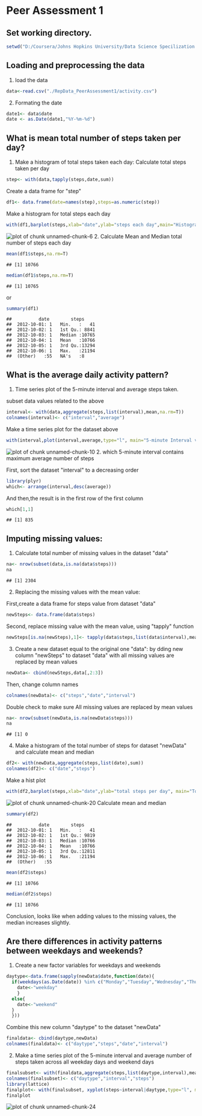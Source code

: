 Peer Assessment 1
===================

## Set working directory.


```r
setwd("D:/Coursera/Johns Hopkins University/Data Science Specilization Certificate/5. Reproducible Research/Project 1")
```
## Loading and preprocessing the data

1. load the data 

```r
data<-read.csv("./RepData_PeerAssessment1/activity.csv")
```
2. Formating the date

```r
date1<- data$date
date <- as.Date(date1,"%Y-%m-%d")
```
## What is mean total number of steps taken per day?

1. Make a histogram of total steps taken each day:
Calculate total steps taken per day

```r
step<- with(data,tapply(steps,date,sum))
```
Create a data frame for "step"

```r
df1<- data.frame(date=names(step),steps=as.numeric(step))
```
Make a histogram for total steps each day

```r
with(df1,barplot(steps,xlab="date",ylab="steps each day",main="Histogram of Total Steps per Day"))
```

![plot of chunk unnamed-chunk-6](figure/unnamed-chunk-6.png) 
2. Calculate Mean and Median total number of steps each day

```r
mean(df1$steps,na.rm=T)
```

```
## [1] 10766
```

```r
median(df1$steps,na.rm=T)
```

```
## [1] 10765
```
or 

```r
summary(df1)
```

```
##          date        steps      
##  2012-10-01: 1   Min.   :   41  
##  2012-10-02: 1   1st Qu.: 8841  
##  2012-10-03: 1   Median :10765  
##  2012-10-04: 1   Mean   :10766  
##  2012-10-05: 1   3rd Qu.:13294  
##  2012-10-06: 1   Max.   :21194  
##  (Other)   :55   NA's   :8
```

## What is the average daily activity pattern?

1. Time series plot of the 5-minute interval and average steps taken.

subset data values related to the above

```r
interval<- with(data,aggregate(steps,list(interval),mean,na.rm=T))
colnames(interval)<- c("interval","average")
```
Make a time series plot for the dataset above

```r
with(interval,plot(interval,average,type="l", main="5-minute Interval vs Average Steps Per Day"))
```

![plot of chunk unnamed-chunk-10](figure/unnamed-chunk-10.png) 
2. which 5-minute interval contains maximum average number of steps

First, sort the dataset "interval" to a decreasing order

```r
library(plyr)
which<- arrange(interval,desc(average))
```
And then,the result is in the first row of the first column

```r
which[1,1]
```

```
## [1] 835
```
## Imputing missing values:

1. Calculate total number of missing values in the dataset "data"

```r
na<- nrow(subset(data,is.na(data$steps)))
na
```

```
## [1] 2304
```

2. Replacing the missing values with the mean value:

First,create a data frame for steps value from dataset "data"

```r
newSteps<- data.frame(data$steps)
```
Second, replace missing value with the mean value, using "tapply" function

```r
newSteps[is.na(newSteps),1]<- tapply(data$steps,list(data$interval),mean,na.rm=T)
```
3. Create a new dataset equal to the original one "data": by dding new column "newSteps" to dataset "data" with all missing values are replaced by mean values

```r
newData<- cbind(newSteps,data[,2:3])
```
Then, change column names

```r
colnames(newData)<- c("steps","date","interval")
```
Double check to make sure All missing values are replaced by mean values

```r
na<- nrow(subset(newData,is.na(newData$steps)))
na
```

```
## [1] 0
```
4. Make a histogram of the total number of steps for dataset "newData" and calculate mean and median

```r
df2<- with(newData,aggregate(steps,list(date),sum))
colnames(df2)<- c("date","steps")
```
Make a hist plot 

```r
with(df2,barplot(steps,xlab="date",ylab="total steps per day", main="Total Number of Steps Per Day with Missing Values Added"))
```

![plot of chunk unnamed-chunk-20](figure/unnamed-chunk-20.png) 
Calculate mean and median

```r
summary(df2)
```

```
##          date        steps      
##  2012-10-01: 1   Min.   :   41  
##  2012-10-02: 1   1st Qu.: 9819  
##  2012-10-03: 1   Median :10766  
##  2012-10-04: 1   Mean   :10766  
##  2012-10-05: 1   3rd Qu.:12811  
##  2012-10-06: 1   Max.   :21194  
##  (Other)   :55
```

```r
mean(df2$steps)
```

```
## [1] 10766
```

```r
median(df2$steps)
```

```
## [1] 10766
```
Conclusion, looks like when adding values to the missing values, the median increases slightly.

## Are there differences in activity patterns between weekdays and weekends?

1. Create a new factor variables for weekdays and weekends

```r
daytype<-data.frame(sapply(newData$date,function(date){
  if(weekdays(as.Date(date)) %in% c("Monday","Tuesday","Wednesday","Thursday","Friday")){
    date<-"weekday"
    }
  else{
    date<-"weekend"
  }
  }))
```
Combine this new column "daytype" to the dataset "newData"

```r
finaldata<- cbind(daytype,newData)
colnames(finaldata)<- c("daytype","steps","date","interval")
```
2. Make a time series plot of the 5-minute interval and average number of steps taken across all weekday days and weekend days

```r
finalsubset<- with(finaldata,aggregate(steps,list(daytype,interval),mean))
colnames(finalsubset)<- c("daytype","interval","steps")
library(lattice)
finalplot<- with(finalsubset, xyplot(steps~interval|daytype,type="l", main="5-minute Interval vs Average Steps Across all Weekdays and Weekends"))
finalplot
```

![plot of chunk unnamed-chunk-24](figure/unnamed-chunk-24.png) 
